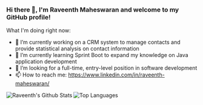 ### Hi there 👋, I'm Raveenth Maheswaran and welcome to my GitHub profile!



What I'm doing right now:

- 🔭 I’m currently working on a CRM system to manage contacts and provide statistical analysis on contact information
- 🌱 I’m currently learning Sprint Boot to expand my knowledge on Java application development
- 💼 I’m looking for a full-time, entry-level position in software development
- 📫 How to reach me: https://www.linkedin.com/in/raveenth-maheswaran/


<img align="left" alt="Raveenth's Github Stats" src="https://github-readme-stats.vercel.app/api?username=raveen15&show_icons=true&hide_border=true&hide=prs,issues&count_private=true&theme=radical" />![Top Languages](https://github-readme-stats.vercel.app/api/top-langs/?username=raveen15&theme=radical&hide_border=true)
